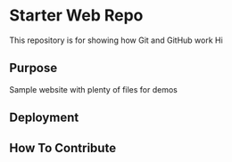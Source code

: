 # Starter Web Repo

This repository is for showing how Git and GitHub work
Hi

## Purpose

Sample website with plenty of files for demos

## Deployment

## How To Contribute